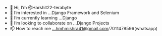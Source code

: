 - 👋 Hi, I’m @Harshit22-terabyte
- 👀 I’m interested in ...Django Framework and Selenium
- 🌱 I’m currently learning ...Django
- 💞️ I’m looking to collaborate on ...Django Projects
- 📫 How to reach me ...hmhmishra41@gmail.com/7011478596(whatsapp)

<!---
Harshit22-terabyte/Harshit22-terabyte is a ✨ special ✨ repository because its `README.md` (this file) appears on your GitHub profile.
You can click the Preview link to take a look at your changes.
--->
